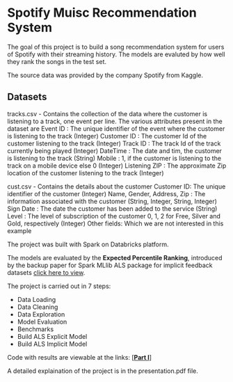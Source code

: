 # Spotify Muisc Recommendation System

The goal of this project is to build a song recommendation system for users of Spotify with their streaming history. The models are evaluted by how well they rank the songs in the test set.

The source data was provided by the company Spotify from Kaggle. 

## Datasets
tracks.csv - Contains the collection of the data where the customer is listening to a track, one event per line. The various attributes present in the dataset are
Event ID : The unique identifier of the event where the customer is listening to the track (Integer)
Customer ID : The customer Id of the customer listening to the track (Integer)
Track ID : The track Id of the track currently being played (Integer)
DateTime : The date and tim, the customer is listening to the track (String)
Mobile : 1, if the customer is listening to the track on a mobile device else 0 (Integer)
Listening ZIP : The approximate Zip location of the customer listening to the track (Integer)

cust.csv - Contains the details about the customer
Customer ID: The unique identifier of the customer (Integer)
Name, Gender, Address, Zip : The information associated with the customer (String, Integer, String, Integer)
Sign Date : The date the customer has been added to the service (String)
Level : The level of subscription of the customer 0, 1, 2 for Free, Silver and Gold, respectively (Integer)
Other fields: Which we are not interested in this example





The project was built with Spark on Databricks platform.

The models are evaluated by the __Expected Percentile Ranking__, introduced by the backup paper for Spark MLlib ALS package for implicit feedback datasets [click here to view](http://ieeexplore.ieee.org/document/4781121/).

The project is carried out in 7 steps:
* Data Loading 
* Data Cleaning	
* Data Exploration		
* Model Evaluation
* Benchmarks		
* Build ALS Explicit Model	
* Build ALS Implicit Model	

Code with results are viewable at the links: [[__Part I__]](https://databricks-prod-cloudfront.cloud.databricks.com/public/4027ec902e239c93eaaa8714f173bcfc/6373109224204649/3283764495853970/2920490540025139/latest.html)  

A detailed explaination of the project is in the presentation.pdf file.

